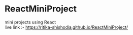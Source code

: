 # ReactMiniProject
mini projects using React <br/>
live link :- https://ritika-shishodia.github.io/ReactMiniProject/
